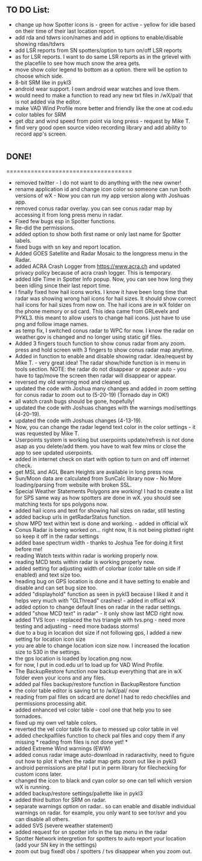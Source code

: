 

## TO DO List: 

* change up how Spotter icons is - green for active - yellow for idle based on their time of their last location report.
* add rda and tdwrs icon/names and add in options to enable/disable showing rdas/tdwrs    
* add LSR reports from SN spotters/option to turn on/off LSR reports  
* as for LSR reports.  I want to do same LSR reports as in the grlevel with the placefile to see how much snow the area gets.    
* move show color legend to bottom as a option.  there will be option to choose which side.     
* 8-bit SRM like in pykl3  
* android wear support. I own android wear watches and love them.      
* would need to make a function to read any new txt files in /wX/pal/ that is not added via the editor.  
* make VAD Wind Profile more better and friendly  like the one at cod.edu    
* color tables for SRM 
* get dbz and wind speed from point via long press - request by Mike T.   
* find very good open source video recording library and add ability to record app's screen.        

#
## DONE!
====================================
* removed twitter - I do not want to do anything with the new owner!  
* rename application id and change icon color so someone can run both versions of wX - Now you can run my app version along with Joshuas app.      
* removed conus radar overlay.  you can see conus radar map by accessing it from long press menu in radar.   
* Fixed few bugs esp in Spotter functions.  
* Re-did the permissions.  
* added option to show both first name or only last name for Spotter labels.   
* fixed bugs with sn key and report location. 
* Added GOES Satellite and Radar Mosaic to the longpress menu in the Radar.   
* added ACRA Crash Logger from https://www.acra.ch and updated privacy policy because of acra crash logger.  This is temporary.  
* added Idle Time in Spotter Info popup.  Now, you can see how long they been idling since their last report time.   
* I finally fixed how hail icons works. I know it have been long time that radar was showing wrong hail icons for hail sizes. It should show correct hail icons for hail sizes from now on.  The hail icons are in wX folder on the phone memory or sd card.  This idea came from GRLevelx and PYKL3. this meant to allow users to change hail icons.  just have to use png and follow image names.         
* as temp fix, I switched conus radar to WPC for now.   I know the radar on weather.gov is changed and no longer using static gif files.   
* Added 3 fingers touch function to show conus radar from any zoom.  press and hold screen with 3 fingers to show conus radar map anytime.  
* Added in function to enable and disable showing radar.  idea/request by Mike T. - very great idea!   The radar show/hide function is in menu in tools section. NOTE:  the radar do not disappear or appear auto - you have to tap/move the screen then radar will disappear or appear.             
* reversed my old warning mod and cleaned up.   
* updated the code with Joshua many changes and added in zoom setting for conus radar to zoom out to (5-20-19) (Tornado day in OK!)   
* all watch crash bugs should be gone, hopefully!   
* updated the code with Joshuas changes with the warnings mod/settings (4-20-19).   
* updated the code with Joshuas changes (4-13-19).     
* Now, you can change the radar legend text color in the color settings - it was requested by Mike T.  
* Userpoints system is working but userpoints update/refresh is not done asap as you delete/add them.  you have to wait few mins or close the app to see updated userpoints.     
* added in internet check on start with option to turn on and off internet check.    
* get MSL and AGL Beam Heights are available in long press now.  
* Sun/Moon data are calculated from SunCalc library now - No More loading/parsing from website with broken SSL.   
* Special Weather Statements Polygons are working!  I had to create a list for SPS same way as how spotters are done in wX.  you should see matching texts for sps polygons now.      
* added hail icons and text for showing hail sizes on radar, still testing  
* added backup urls in getRadarStatus function.  
* show MPD text within text is done and working. - added in official wX 
* Conus Radar is being worked on... right now, It is not being plotted right  so keep it off in the radar settings  
* added base spectrum width - thanks to Joshua Tee for doing it first before me!  
* reading Watch texts within radar is working properly now.  
* reading MCD texts within radar is working properly now.  
* added setting for adjusting width of colorbar (color table on side if enabled) and text size too.  
* heading bug on GPS location is done and it have setting to enable and disable and can set bug size too.    
* added "displayhold" function as seen in pykl3 because I liked it and it helps very much with "GLThread" crashes! - added in offical wX
* added option to change default lines on radar in the radar settings.  
* added "show MCD text" in radar" - It only show last MCD right now.  
* added TVS Icon - replaced the tvs triangle with tvs.png - need more testing and adjusting - need more badass storms!  
* due to a bug in location dot size if not following gps, I added a new setting for location icon size  
* you are able to change location icon size now.  I increased the location size to 530 in the settings.    
* the gps location is loaded by location.png now.    
* for now, I put in cod.edu url to load up for VAD Wind Profile.  
* The BackupRestore function now backup everything that are in wX folder even your icons and any files.  
* added pal files backup/restore function in BackupRestore function  
* the color table editor is saving txt to /wX/pal/ now  
* reading from pal files on sdcard are done!  I had to redo checkfiles and permissions processing abit.   
* added enhanced vel color table - cool one that help you to see tornadoes.     
* fixed up my own vel table colors.     
* reverted the vel color table fix due to messed up color table in vel  
* added checkpalfiles function to check pal files and copy them if any missing * reading from files is not done yet! *       
* added Extreme Wind warnings (EWW) 
* added conus radar image auto-download in radaractivity, need to figure out how to plot it when the radar map gets zoom out like in pykl3  
* android permissions are pita! I put in perm library for filechecking for custom icons later.    
* changed the icon to black and cyan color so one can tell which version wX is running.    
* added backup/restore settings/pallette like in pykl3    
* added third button for SRM on radar.    
* separate warnings option on radar.. so can enable and disable individual warnings on radar. for example, you only want to see tor/svr and you can disable all others.  
* added SVS (severe weather statement)  
* added request for sn spotter info in the tap menu in the radar  
* Spotter Network intergretion for spotters to auto report your location (add your SN key in the settings)   
* zoom out bug fixed!  obs / spotters / tvs disappear when you zoom out.  

  
